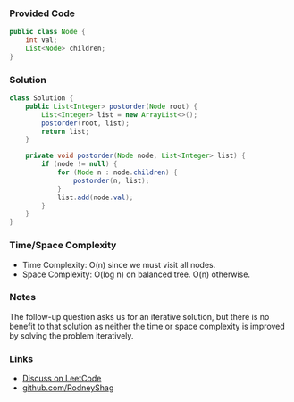 ### Provided Code

```java
public class Node {
    int val;
    List<Node> children;
}
```

### Solution

```java
class Solution {
    public List<Integer> postorder(Node root) {
        List<Integer> list = new ArrayList<>();
        postorder(root, list);
        return list;
    }

    private void postorder(Node node, List<Integer> list) {
        if (node != null) {
            for (Node n : node.children) {
                postorder(n, list);
            }
            list.add(node.val);
        }
    }
}
```

### Time/Space Complexity

-  Time Complexity: O(n) since we must visit all nodes.
- Space Complexity: O(log n) on balanced tree. O(n) otherwise.

### Notes

The follow-up question asks us for an iterative solution, but there is no benefit to that solution as neither the time or space complexity is improved by solving the problem iteratively.

### Links

- [Discuss on LeetCode](https://leetcode.com/problems/n-ary-tree-postorder-traversal/discuss/312432)
- [github.com/RodneyShag](https://github.com/RodneyShag)
